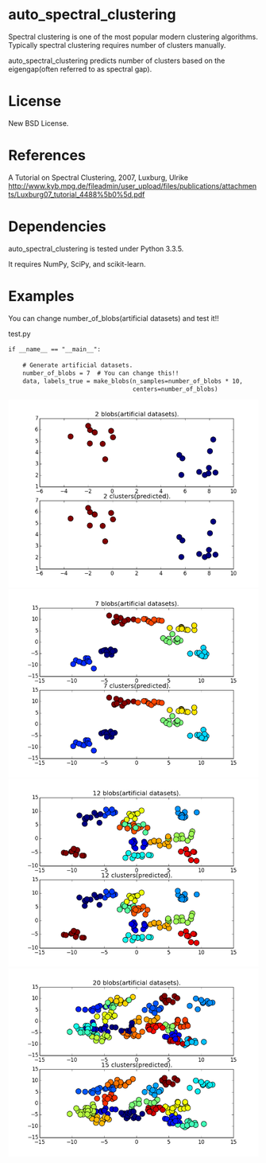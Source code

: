 auto_spectral_clustering
==========
Spectral clustering is one of the most popular modern clustering algorithms.
  Typically spectral clustering requires number of clusters manually.

auto_spectral_clustering predicts number of clusters based on the eigengap(often referred to as spectral gap).

License
==========
New BSD License.

References
==========
  A Tutorial on Spectral Clustering, 2007, Luxburg, Ulrike
  <http://www.kyb.mpg.de/fileadmin/user_upload/files/publications/attachments/Luxburg07_tutorial_4488%5b0%5d.pdf>

Dependencies
==========
auto_spectral_clustering is tested under Python 3.3.5.

It requires NumPy, SciPy, and scikit-learn.

Examples
==========
You can change number_of_blobs(artificial datasets) and test it!!

test.py
    
    if __name__ == "__main__":

        # Generate artificial datasets.
        number_of_blobs = 7  # You can change this!!
        data, labels_true = make_blobs(n_samples=number_of_blobs * 10,
                                       centers=number_of_blobs)

![Alt text](/fig/2.png)
![Alt text](/fig/7.png)
![Alt text](/fig/12.png)
![Alt text](/fig/20.png)
